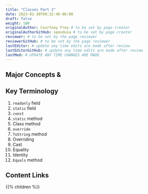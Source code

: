 ```yaml
---
title: "Classes Part 2"
date: 2023-01-30T09:32:46-06:00
draft: false
weight: 100
originalAuthor: Courtney Frey # to be set by page creator
originalAuthorGitHub: speudusa # to be set by page creator
reviewer: # to be set by the page reviewer
reviewerGitHub: # to be set by the page reviewer
lastEditor: # update any time edits are made after review
lastEditorGitHub: # update any time edits are made after review
lastMod: # UPDATE ANY TIME CHANGES ARE MADE
---
```


## Major Concepts & 


## Key Terminology
1. `readonly` field
1. `static` field
1. `const`
1. `static` method
1. Class method
1. `override`
1. `ToString` method
1. Overriding
1. Cast
1. Equality
1. Identity
1. `Equals` method


## Content Links

{{% children %}}
